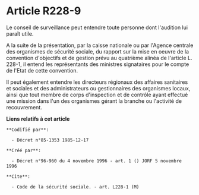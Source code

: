 # Article R228-9

Le conseil de surveillance peut entendre toute personne dont l'audition lui paraît utile.

A la suite de la présentation, par la caisse nationale ou par l'Agence centrale des organismes de sécurité sociale, du
rapport sur la mise en oeuvre de la convention d'objectifs et de gestion prévu au quatrième alinéa de l'article L. 228-1, il
entend les représentants des ministres signataires pour le compte de l'Etat de cette convention.

Il peut également entendre les directeurs régionaux des affaires sanitaires et sociales et des administrateurs ou
gestionnaires des organismes locaux, ainsi que tout membre de corps d'inspection et de contrôle ayant effectué une mission
dans l'un des organismes gérant la branche ou l'activité de recouvrement.

**Liens relatifs à cet article**

	**Codifié par**:

	  - Décret n°85-1353 1985-12-17

	**Créé par**:

	  - Décret n°96-960 du 4 novembre 1996 - art. 1 () JORF 5 novembre 1996

	**Cite**:

	  - Code de la sécurité sociale. - art. L228-1 (M)
